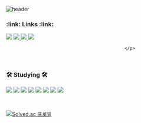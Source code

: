 <!--
**whkakrkr/whkakrkr** is a ✨ _special_ ✨ repository because its `README.md` (this file) appears on your GitHub profile.
-->

![header](https://capsule-render.vercel.app/api?type=slice&color=auto&height=200&section=header&text=SeonDal)


<h3>:link: Links :link: </h3>

<!-- <h3 >:camera: Links 📷</h3> -->
<p>
  <a href="https://whkakrkr.tistory.com/"><img src="https://img.shields.io/badge/Tistory-000000?style=flat-square&logoColor=white&link="https://whkakrkr.tistory.com/""/></a>
  <a href="https://www.instagram.com/coding_seondal/">  <img src="https://img.shields.io/badge/Instagram-E4405F?style=flat-square&logo=instagram&logoColor=white&link=https://www.instagram.com/coding_seondal/"/>
</a>
  <a href="https://github.com/seondal">  <img src="https://img.shields.io/badge/Github-181717?style=flat-square&logo=github&logoColor=white&link=https://github.com/seondal"/>
</a>
  <a href="whkakrkr@gmail.com">  <img src="https://img.shields.io/badge/Gmail-EA4335?style=flat-square&logo=gmail&logoColor=white&link=whkakrkr@gmail.com"/>
</a>

                                                 </p>
<!-- 📫 <a href="whkakrkr@gmail.com">Email</a></p> -->
<!-- 📷 <a href="https://www.instagram.com/coding_seondal/">@coding_seondal</a>    -->
<!-- 📝 <a href="https://whkakrkr.tistory.com/">Tistory</a>    -->
</br>
<h3>🛠️ Studying 🛠️</h3>
<p>
  <img src="https://img.shields.io/badge/C++-00599C?style=flat-square&logo=C%2B%2B&logoColor=white"/></a>
  <img src="https://img.shields.io/badge/Swift-FA7343?style=flat-square&logo=swift&logoColor=white"/></a>
  <img src="https://img.shields.io/badge/HTML5-E34F26?style=flat-square&logo=html5&logoColor=white"/></a>
  <img src="https://img.shields.io/badge/CSS3-1572B6?style=flat-square&logo=css3&logoColor=white"/></a>
  <img src="https://img.shields.io/badge/MarkDown-000000?style=flat-square&logo=markdown&logoColor=white"/></a>
  <!--<img src="https://img.shields.io/badge/Python-3776AB?style=flat-square&logo=python&logoColor=white"/></a>-->
  <img src="https://img.shields.io/badge/Java-007396?style=flat-square&logo=java&logoColor=white"/></a>
  <img src="https://img.shields.io/badge/JavaScript-F7DF1E?style=flat-square&logo=javascript&logoColor=white"/></a>
  <img src="https://img.shields.io/badge/Kotlin-0095D5?style=flat-square&logo=kotlin&logoColor=white"/></a>
 </p>                                                
                                                                                                                                                                                   </br> 
                                                                                                                                                                                   
[![Solved.ac
프로필](http://mazassumnida.wtf/api/v2/generate_badge?boj=whkakrkr)](https://solved.ac/whkakrkr)
<!-- [![Anurag's github stats](https://github-readme-stats.vercel.app/api?username=seondal)](https://github.com/anuraghazra/github-readme-stats) -->


 
<!--![footer](https://capsule-render.vercel.app/api?type=egg&color=auto&height=100&section=footer&)-->

